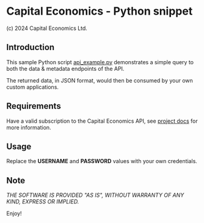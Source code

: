 # Capital Economics - Python snippet

(c) 2024 Capital Economics Ltd.

## Introduction

This sample Python script [api_example.py](./api_example.py) demonstrates a simple query to both the data & metadata endpoints of the API. 

The returned data, in JSON format, would then be consumed by your own custom applications.


## Requirements

Have a valid subscription to the Capital Economics API, see [project docs](../README.md) for more information.


## Usage

Replace the **USERNAME** and **PASSWORD** values with your own credentials.


## Note

_THE SOFTWARE IS PROVIDED "AS IS", WITHOUT WARRANTY OF ANY KIND, EXPRESS OR IMPLIED._

Enjoy!